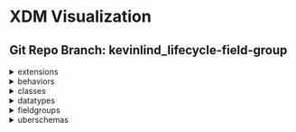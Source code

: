 # XDM Visualization
## Git Repo Branch: kevinlind_lifecycle-field-group
<details>
<summary>extensions</summary>
<ul>
<details>
<summary>adobe</summary>
<ul>
<details>
<summary>b2b</summary>
<ul>
<details>
<summary>bizible</summary>
<ul>
<li><a href="http://opensource.adobe.com/xdmVisualization/prod/kevinlind_lifecycle-field-group/adobe.b2b.bizible.bizible-account-details.html">bizible-account-details</a></li>
<li><a href="http://opensource.adobe.com/xdmVisualization/prod/kevinlind_lifecycle-field-group/adobe.b2b.bizible.bizible-opportunity-details.html">bizible-opportunity-details</a></li>
<li><a href="http://opensource.adobe.com/xdmVisualization/prod/kevinlind_lifecycle-field-group/adobe.b2b.bizible.bizible-person-details.html">bizible-person-details</a></li>
</ul>
</details>
<details>
<summary>marketo</summary>
<ul>
<li><a href="http://opensource.adobe.com/xdmVisualization/prod/kevinlind_lifecycle-field-group/adobe.b2b.marketo.marketo-web-url.html">marketo-web-url</a></li>
</ul>
</details>
</ul>
</details>
<details>
<summary>experience</summary>
<ul>
<li><a href="http://opensource.adobe.com/xdmVisualization/prod/kevinlind_lifecycle-field-group/adobe.experience.aam-experienceevent.html">aam-experienceevent</a></li>
<li><a href="http://opensource.adobe.com/xdmVisualization/prod/kevinlind_lifecycle-field-group/adobe.experience.adcloud-experienceevent.html">adcloud-experienceevent</a></li>
<li><a href="http://opensource.adobe.com/xdmVisualization/prod/kevinlind_lifecycle-field-group/adobe.experience.adcloud-profile.html">adcloud-profile</a></li>
<details>
<summary>adcloud</summary>
<ul>
<li><a href="http://opensource.adobe.com/xdmVisualization/prod/kevinlind_lifecycle-field-group/adobe.experience.adcloud.adcloudsegment.html">adcloudsegment</a></li>
<li><a href="http://opensource.adobe.com/xdmVisualization/prod/kevinlind_lifecycle-field-group/adobe.experience.adcloud.addeliverydetails.html">addeliverydetails</a></li>
<li><a href="http://opensource.adobe.com/xdmVisualization/prod/kevinlind_lifecycle-field-group/adobe.experience.adcloud.advertisement.html">advertisement</a></li>
<li><a href="http://opensource.adobe.com/xdmVisualization/prod/kevinlind_lifecycle-field-group/adobe.experience.adcloud.attributedconversionmodel.html">attributedconversionmodel</a></li>
<li><a href="http://opensource.adobe.com/xdmVisualization/prod/kevinlind_lifecycle-field-group/adobe.experience.adcloud.campaign.html">campaign</a></li>
<li><a href="http://opensource.adobe.com/xdmVisualization/prod/kevinlind_lifecycle-field-group/adobe.experience.adcloud.conversiondetails.html">conversiondetails</a></li>
<li><a href="http://opensource.adobe.com/xdmVisualization/prod/kevinlind_lifecycle-field-group/adobe.experience.adcloud.creative.html">creative</a></li>
<li><a href="http://opensource.adobe.com/xdmVisualization/prod/kevinlind_lifecycle-field-group/adobe.experience.adcloud.creative-event.html">creative-event</a></li>
<details>
<summary>dsp</summary>
<ul>
<li><a href="http://opensource.adobe.com/xdmVisualization/prod/kevinlind_lifecycle-field-group/adobe.experience.adcloud.dsp.account.html">account</a></li>
<li><a href="http://opensource.adobe.com/xdmVisualization/prod/kevinlind_lifecycle-field-group/adobe.experience.adcloud.dsp.advertisement.html">advertisement</a></li>
<li><a href="http://opensource.adobe.com/xdmVisualization/prod/kevinlind_lifecycle-field-group/adobe.experience.adcloud.dsp.advertiser.html">advertiser</a></li>
<li><a href="http://opensource.adobe.com/xdmVisualization/prod/kevinlind_lifecycle-field-group/adobe.experience.adcloud.dsp.campaign.html">campaign</a></li>
<li><a href="http://opensource.adobe.com/xdmVisualization/prod/kevinlind_lifecycle-field-group/adobe.experience.adcloud.dsp.package.html">package</a></li>
<li><a href="http://opensource.adobe.com/xdmVisualization/prod/kevinlind_lifecycle-field-group/adobe.experience.adcloud.dsp.placement.html">placement</a></li>
<li><a href="http://opensource.adobe.com/xdmVisualization/prod/kevinlind_lifecycle-field-group/adobe.experience.adcloud.dsp.promotedvideo.html">promotedvideo</a></li>
<li><a href="http://opensource.adobe.com/xdmVisualization/prod/kevinlind_lifecycle-field-group/adobe.experience.adcloud.dsp.site.html">site</a></li>
</ul>
</details>
<li><a href="http://opensource.adobe.com/xdmVisualization/prod/kevinlind_lifecycle-field-group/adobe.experience.adcloud.experienceevent-all.html">experienceevent-all</a></li>
<li><a href="http://opensource.adobe.com/xdmVisualization/prod/kevinlind_lifecycle-field-group/adobe.experience.adcloud.fees.html">fees</a></li>
<li><a href="http://opensource.adobe.com/xdmVisualization/prod/kevinlind_lifecycle-field-group/adobe.experience.adcloud.inventory.html">inventory</a></li>
<li><a href="http://opensource.adobe.com/xdmVisualization/prod/kevinlind_lifecycle-field-group/adobe.experience.adcloud.partnerdata.html">partnerdata</a></li>
<li><a href="http://opensource.adobe.com/xdmVisualization/prod/kevinlind_lifecycle-field-group/adobe.experience.adcloud.productdetails.html">productdetails</a></li>
<li><a href="http://opensource.adobe.com/xdmVisualization/prod/kevinlind_lifecycle-field-group/adobe.experience.adcloud.profile-all.html">profile-all</a></li>
<details>
<summary>searchads</summary>
<ul>
<li><a href="http://opensource.adobe.com/xdmVisualization/prod/kevinlind_lifecycle-field-group/adobe.experience.adcloud.searchads.account.html">account</a></li>
<li><a href="http://opensource.adobe.com/xdmVisualization/prod/kevinlind_lifecycle-field-group/adobe.experience.adcloud.searchads.adgroup.html">adgroup</a></li>
<li><a href="http://opensource.adobe.com/xdmVisualization/prod/kevinlind_lifecycle-field-group/adobe.experience.adcloud.searchads.aggregateperformancebyad.html">aggregateperformancebyad</a></li>
<li><a href="http://opensource.adobe.com/xdmVisualization/prod/kevinlind_lifecycle-field-group/adobe.experience.adcloud.searchads.aggregateperformancebyadbykeyword.html">aggregateperformancebyadbykeyword</a></li>
<li><a href="http://opensource.adobe.com/xdmVisualization/prod/kevinlind_lifecycle-field-group/adobe.experience.adcloud.searchads.aggregateperformancebykeyword.html">aggregateperformancebykeyword</a></li>
<li><a href="http://opensource.adobe.com/xdmVisualization/prod/kevinlind_lifecycle-field-group/adobe.experience.adcloud.searchads.campaign.html">campaign</a></li>
<li><a href="http://opensource.adobe.com/xdmVisualization/prod/kevinlind_lifecycle-field-group/adobe.experience.adcloud.searchads.platform.html">platform</a></li>
<li><a href="http://opensource.adobe.com/xdmVisualization/prod/kevinlind_lifecycle-field-group/adobe.experience.adcloud.searchads.portfolio.html">portfolio</a></li>
<li><a href="http://opensource.adobe.com/xdmVisualization/prod/kevinlind_lifecycle-field-group/adobe.experience.adcloud.searchads.transactionproperties.html">transactionproperties</a></li>
</ul>
</details>
<details>
<summary>searchadvertising</summary>
<ul>
<li><a href="http://opensource.adobe.com/xdmVisualization/prod/kevinlind_lifecycle-field-group/adobe.experience.adcloud.searchadvertising.account.html">account</a></li>
<li><a href="http://opensource.adobe.com/xdmVisualization/prod/kevinlind_lifecycle-field-group/adobe.experience.adcloud.searchadvertising.adgroup.html">adgroup</a></li>
<li><a href="http://opensource.adobe.com/xdmVisualization/prod/kevinlind_lifecycle-field-group/adobe.experience.adcloud.searchadvertising.aggregateperformancebyad.html">aggregateperformancebyad</a></li>
<li><a href="http://opensource.adobe.com/xdmVisualization/prod/kevinlind_lifecycle-field-group/adobe.experience.adcloud.searchadvertising.aggregateperformancebyadbykeyword.html">aggregateperformancebyadbykeyword</a></li>
<li><a href="http://opensource.adobe.com/xdmVisualization/prod/kevinlind_lifecycle-field-group/adobe.experience.adcloud.searchadvertising.aggregateperformancebykeyword.html">aggregateperformancebykeyword</a></li>
<li><a href="http://opensource.adobe.com/xdmVisualization/prod/kevinlind_lifecycle-field-group/adobe.experience.adcloud.searchadvertising.campaign.html">campaign</a></li>
<li><a href="http://opensource.adobe.com/xdmVisualization/prod/kevinlind_lifecycle-field-group/adobe.experience.adcloud.searchadvertising.portfolio.html">portfolio</a></li>
</ul>
</details>
<li><a href="http://opensource.adobe.com/xdmVisualization/prod/kevinlind_lifecycle-field-group/adobe.experience.adcloud.segment.html">segment</a></li>
<li><a href="http://opensource.adobe.com/xdmVisualization/prod/kevinlind_lifecycle-field-group/adobe.experience.adcloud.stitch.html">stitch</a></li>
<li><a href="http://opensource.adobe.com/xdmVisualization/prod/kevinlind_lifecycle-field-group/adobe.experience.adcloud.syncedremarketingaudience.html">syncedremarketingaudience</a></li>
</ul>
</details>
<li><a href="http://opensource.adobe.com/xdmVisualization/prod/kevinlind_lifecycle-field-group/adobe.experience.aep-mobile-lifecycle-details.html">aep-mobile-lifecycle-details</a></li>
<li><a href="http://opensource.adobe.com/xdmVisualization/prod/kevinlind_lifecycle-field-group/adobe.experience.aep-web-sdk-experienceevent.html">aep-web-sdk-experienceevent</a></li>
<li><a href="http://opensource.adobe.com/xdmVisualization/prod/kevinlind_lifecycle-field-group/adobe.experience.analytics-experienceevent.html">analytics-experienceevent</a></li>
<details>
<summary>analytics</summary>
<ul>
<li><a href="http://opensource.adobe.com/xdmVisualization/prod/kevinlind_lifecycle-field-group/adobe.experience.analytics.commerce.html">commerce</a></li>
<li><a href="http://opensource.adobe.com/xdmVisualization/prod/kevinlind_lifecycle-field-group/adobe.experience.analytics.evars.html">evars</a></li>
<li><a href="http://opensource.adobe.com/xdmVisualization/prod/kevinlind_lifecycle-field-group/adobe.experience.analytics.events.html">events</a></li>
<li><a href="http://opensource.adobe.com/xdmVisualization/prod/kevinlind_lifecycle-field-group/adobe.experience.analytics.experienceevent-all.html">experienceevent-all</a></li>
<li><a href="http://opensource.adobe.com/xdmVisualization/prod/kevinlind_lifecycle-field-group/adobe.experience.analytics.keyedlist.html">keyedlist</a></li>
<li><a href="http://opensource.adobe.com/xdmVisualization/prod/kevinlind_lifecycle-field-group/adobe.experience.analytics.keyvalue.html">keyvalue</a></li>
<li><a href="http://opensource.adobe.com/xdmVisualization/prod/kevinlind_lifecycle-field-group/adobe.experience.analytics.listdetails.html">listdetails</a></li>
<li><a href="http://opensource.adobe.com/xdmVisualization/prod/kevinlind_lifecycle-field-group/adobe.experience.analytics.productlistitem.html">productlistitem</a></li>
</ul>
</details>
<details>
<summary>audiencemanager</summary>
<ul>
<li><a href="http://opensource.adobe.com/xdmVisualization/prod/kevinlind_lifecycle-field-group/adobe.experience.audiencemanager.experienceevent-all.html">experienceevent-all</a></li>
<li><a href="http://opensource.adobe.com/xdmVisualization/prod/kevinlind_lifecycle-field-group/adobe.experience.audiencemanager.segmentdefinition.html">segmentdefinition</a></li>
<li><a href="http://opensource.adobe.com/xdmVisualization/prod/kevinlind_lifecycle-field-group/adobe.experience.audiencemanager.segmentfolder.html">segmentfolder</a></li>
</ul>
</details>
<li><a href="http://opensource.adobe.com/xdmVisualization/prod/kevinlind_lifecycle-field-group/adobe.experience.campaign-experienceevent.html">campaign-experienceevent</a></li>
<details>
<summary>campaign</summary>
<ul>
<li><a href="http://opensource.adobe.com/xdmVisualization/prod/kevinlind_lifecycle-field-group/adobe.experience.campaign.address.html">address</a></li>
<li><a href="http://opensource.adobe.com/xdmVisualization/prod/kevinlind_lifecycle-field-group/adobe.experience.campaign.experienceevent-all.html">experienceevent-all</a></li>
<li><a href="http://opensource.adobe.com/xdmVisualization/prod/kevinlind_lifecycle-field-group/adobe.experience.campaign.experienceevent-profile-owning-entities.html">experienceevent-profile-owning-entities</a></li>
<li><a href="http://opensource.adobe.com/xdmVisualization/prod/kevinlind_lifecycle-field-group/adobe.experience.campaign.experienceevent-profile-personal-details.html">experienceevent-profile-personal-details</a></li>
<li><a href="http://opensource.adobe.com/xdmVisualization/prod/kevinlind_lifecycle-field-group/adobe.experience.campaign.experienceevent-profile-preferences-details.html">experienceevent-profile-preferences-details</a></li>
<li><a href="http://opensource.adobe.com/xdmVisualization/prod/kevinlind_lifecycle-field-group/adobe.experience.campaign.experienceevent-profile-push-details.html">experienceevent-profile-push-details</a></li>
<li><a href="http://opensource.adobe.com/xdmVisualization/prod/kevinlind_lifecycle-field-group/adobe.experience.campaign.experienceevent-profile-segmentation.html">experienceevent-profile-segmentation</a></li>
<li><a href="http://opensource.adobe.com/xdmVisualization/prod/kevinlind_lifecycle-field-group/adobe.experience.campaign.experienceevent-profile-subscriptions.html">experienceevent-profile-subscriptions</a></li>
<li><a href="http://opensource.adobe.com/xdmVisualization/prod/kevinlind_lifecycle-field-group/adobe.experience.campaign.experienceevent-profile-test-profile.html">experienceevent-profile-test-profile</a></li>
<li><a href="http://opensource.adobe.com/xdmVisualization/prod/kevinlind_lifecycle-field-group/adobe.experience.campaign.experienceevent-profile-work-details.html">experienceevent-profile-work-details</a></li>
<li><a href="http://opensource.adobe.com/xdmVisualization/prod/kevinlind_lifecycle-field-group/adobe.experience.campaign.feedbackevent.html">feedbackevent</a></li>
<li><a href="http://opensource.adobe.com/xdmVisualization/prod/kevinlind_lifecycle-field-group/adobe.experience.campaign.journeyaifatigue.html">journeyaifatigue</a></li>
<li><a href="http://opensource.adobe.com/xdmVisualization/prod/kevinlind_lifecycle-field-group/adobe.experience.campaign.journeyaiscores.html">journeyaiscores</a></li>
<li><a href="http://opensource.adobe.com/xdmVisualization/prod/kevinlind_lifecycle-field-group/adobe.experience.campaign.mutationevent.html">mutationevent</a></li>
<li><a href="http://opensource.adobe.com/xdmVisualization/prod/kevinlind_lifecycle-field-group/adobe.experience.campaign.notificationsubscription.html">notificationsubscription</a></li>
<li><a href="http://opensource.adobe.com/xdmVisualization/prod/kevinlind_lifecycle-field-group/adobe.experience.campaign.notificationsubscriptiontarget.html">notificationsubscriptiontarget</a></li>
<li><a href="http://opensource.adobe.com/xdmVisualization/prod/kevinlind_lifecycle-field-group/adobe.experience.campaign.notificationunsubscriptiondetails.html">notificationunsubscriptiondetails</a></li>
<li><a href="http://opensource.adobe.com/xdmVisualization/prod/kevinlind_lifecycle-field-group/adobe.experience.campaign.offer-detail.html">offer-detail</a></li>
<li><a href="http://opensource.adobe.com/xdmVisualization/prod/kevinlind_lifecycle-field-group/adobe.experience.campaign.offer-proposition-detail.html">offer-proposition-detail</a></li>
<li><a href="http://opensource.adobe.com/xdmVisualization/prod/kevinlind_lifecycle-field-group/adobe.experience.campaign.offer-response-detail.html">offer-response-detail</a></li>
<details>
<summary>orchestration</summary>
<ul>
<li><a href="http://opensource.adobe.com/xdmVisualization/prod/kevinlind_lifecycle-field-group/adobe.experience.campaign.orchestration.eventid.html">eventid</a></li>
<li><a href="http://opensource.adobe.com/xdmVisualization/prod/kevinlind_lifecycle-field-group/adobe.experience.campaign.orchestration.experienceevent.html">experienceevent</a></li>
<li><a href="http://opensource.adobe.com/xdmVisualization/prod/kevinlind_lifecycle-field-group/adobe.experience.campaign.orchestration.orchestrationdetails.html">orchestrationdetails</a></li>
<li><a href="http://opensource.adobe.com/xdmVisualization/prod/kevinlind_lifecycle-field-group/adobe.experience.campaign.orchestration.reportingevent.html">reportingevent</a></li>
<li><a href="http://opensource.adobe.com/xdmVisualization/prod/kevinlind_lifecycle-field-group/adobe.experience.campaign.orchestration.reportingeventmetrics.html">reportingeventmetrics</a></li>
<li><a href="http://opensource.adobe.com/xdmVisualization/prod/kevinlind_lifecycle-field-group/adobe.experience.campaign.orchestration.reportingexternalevent.html">reportingexternalevent</a></li>
</ul>
</details>
<li><a href="http://opensource.adobe.com/xdmVisualization/prod/kevinlind_lifecycle-field-group/adobe.experience.campaign.profile-all.html">profile-all</a></li>
<li><a href="http://opensource.adobe.com/xdmVisualization/prod/kevinlind_lifecycle-field-group/adobe.experience.campaign.profile-snapshot.html">profile-snapshot</a></li>
</ul>
</details>
<li><a href="http://opensource.adobe.com/xdmVisualization/prod/kevinlind_lifecycle-field-group/adobe.experience.consumer-experienceevent.html">consumer-experienceevent</a></li>
<details>
<summary>customerJourneyManagement</summary>
<ul>
<li><a href="http://opensource.adobe.com/xdmVisualization/prod/kevinlind_lifecycle-field-group/adobe.experience.customerJourneyManagement.message-delivery-feedback.html">message-delivery-feedback</a></li>
<li><a href="http://opensource.adobe.com/xdmVisualization/prod/kevinlind_lifecycle-field-group/adobe.experience.customerJourneyManagement.message-interaction.html">message-interaction</a></li>
<li><a href="http://opensource.adobe.com/xdmVisualization/prod/kevinlind_lifecycle-field-group/adobe.experience.customerJourneyManagement.messageexecution.html">messageexecution</a></li>
<li><a href="http://opensource.adobe.com/xdmVisualization/prod/kevinlind_lifecycle-field-group/adobe.experience.customerJourneyManagement.messageprofile.html">messageprofile</a></li>
<li><a href="http://opensource.adobe.com/xdmVisualization/prod/kevinlind_lifecycle-field-group/adobe.experience.customerJourneyManagement.offers.html">offers</a></li>
<li><a href="http://opensource.adobe.com/xdmVisualization/prod/kevinlind_lifecycle-field-group/adobe.experience.customerJourneyManagement.processing-flow-timeline.html">processing-flow-timeline</a></li>
</ul>
</details>
<details>
<summary>decisioning</summary>
<ul>
<li><a href="http://opensource.adobe.com/xdmVisualization/prod/kevinlind_lifecycle-field-group/adobe.experience.decisioning.activity.html">activity</a></li>
<li><a href="http://opensource.adobe.com/xdmVisualization/prod/kevinlind_lifecycle-field-group/adobe.experience.decisioning.activity-detail.html">activity-detail</a></li>
<li><a href="http://opensource.adobe.com/xdmVisualization/prod/kevinlind_lifecycle-field-group/adobe.experience.decisioning.calendar-constraint-details.html">calendar-constraint-details</a></li>
<li><a href="http://opensource.adobe.com/xdmVisualization/prod/kevinlind_lifecycle-field-group/adobe.experience.decisioning.calendar-constraints.html">calendar-constraints</a></li>
<li><a href="http://opensource.adobe.com/xdmVisualization/prod/kevinlind_lifecycle-field-group/adobe.experience.decisioning.content-component-details.html">content-component-details</a></li>
<li><a href="http://opensource.adobe.com/xdmVisualization/prod/kevinlind_lifecycle-field-group/adobe.experience.decisioning.content-details.html">content-details</a></li>
<li><a href="http://opensource.adobe.com/xdmVisualization/prod/kevinlind_lifecycle-field-group/adobe.experience.decisioning.contents.html">contents</a></li>
<li><a href="http://opensource.adobe.com/xdmVisualization/prod/kevinlind_lifecycle-field-group/adobe.experience.decisioning.criteria.html">criteria</a></li>
<li><a href="http://opensource.adobe.com/xdmVisualization/prod/kevinlind_lifecycle-field-group/adobe.experience.decisioning.criterion-details.html">criterion-details</a></li>
<li><a href="http://opensource.adobe.com/xdmVisualization/prod/kevinlind_lifecycle-field-group/adobe.experience.decisioning.decisionevent.html">decisionevent</a></li>
<li><a href="http://opensource.adobe.com/xdmVisualization/prod/kevinlind_lifecycle-field-group/adobe.experience.decisioning.decisionevent-all.html">decisionevent-all</a></li>
<li><a href="http://opensource.adobe.com/xdmVisualization/prod/kevinlind_lifecycle-field-group/adobe.experience.decisioning.experienceevent-proposition-interaction.html">experienceevent-proposition-interaction</a></li>
<li><a href="http://opensource.adobe.com/xdmVisualization/prod/kevinlind_lifecycle-field-group/adobe.experience.decisioning.fallback-content-option.html">fallback-content-option</a></li>
<li><a href="http://opensource.adobe.com/xdmVisualization/prod/kevinlind_lifecycle-field-group/adobe.experience.decisioning.filter.html">filter</a></li>
<li><a href="http://opensource.adobe.com/xdmVisualization/prod/kevinlind_lifecycle-field-group/adobe.experience.decisioning.interaction-measurement-details.html">interaction-measurement-details</a></li>
<li><a href="http://opensource.adobe.com/xdmVisualization/prod/kevinlind_lifecycle-field-group/adobe.experience.decisioning.lifecycle-status.html">lifecycle-status</a></li>
<li><a href="http://opensource.adobe.com/xdmVisualization/prod/kevinlind_lifecycle-field-group/adobe.experience.decisioning.option.html">option</a></li>
<li><a href="http://opensource.adobe.com/xdmVisualization/prod/kevinlind_lifecycle-field-group/adobe.experience.decisioning.option-detail.html">option-detail</a></li>
<li><a href="http://opensource.adobe.com/xdmVisualization/prod/kevinlind_lifecycle-field-group/adobe.experience.decisioning.option-selection-details.html">option-selection-details</a></li>
<li><a href="http://opensource.adobe.com/xdmVisualization/prod/kevinlind_lifecycle-field-group/adobe.experience.decisioning.personalized-content-option.html">personalized-content-option</a></li>
<li><a href="http://opensource.adobe.com/xdmVisualization/prod/kevinlind_lifecycle-field-group/adobe.experience.decisioning.placement.html">placement</a></li>
<li><a href="http://opensource.adobe.com/xdmVisualization/prod/kevinlind_lifecycle-field-group/adobe.experience.decisioning.placement-detail.html">placement-detail</a></li>
<li><a href="http://opensource.adobe.com/xdmVisualization/prod/kevinlind_lifecycle-field-group/adobe.experience.decisioning.profile-constraint-details.html">profile-constraint-details</a></li>
<li><a href="http://opensource.adobe.com/xdmVisualization/prod/kevinlind_lifecycle-field-group/adobe.experience.decisioning.profile-constraints.html">profile-constraints</a></li>
<li><a href="http://opensource.adobe.com/xdmVisualization/prod/kevinlind_lifecycle-field-group/adobe.experience.decisioning.proposition.html">proposition</a></li>
<li><a href="http://opensource.adobe.com/xdmVisualization/prod/kevinlind_lifecycle-field-group/adobe.experience.decisioning.proposition-detail.html">proposition-detail</a></li>
<li><a href="http://opensource.adobe.com/xdmVisualization/prod/kevinlind_lifecycle-field-group/adobe.experience.decisioning.proposition-details.html">proposition-details</a></li>
<li><a href="http://opensource.adobe.com/xdmVisualization/prod/kevinlind_lifecycle-field-group/adobe.experience.decisioning.proposition-interaction-detail.html">proposition-interaction-detail</a></li>
<li><a href="http://opensource.adobe.com/xdmVisualization/prod/kevinlind_lifecycle-field-group/adobe.experience.decisioning.proposition-metric-profile.html">proposition-metric-profile</a></li>
<li><a href="http://opensource.adobe.com/xdmVisualization/prod/kevinlind_lifecycle-field-group/adobe.experience.decisioning.proposition-metric-total.html">proposition-metric-total</a></li>
<li><a href="http://opensource.adobe.com/xdmVisualization/prod/kevinlind_lifecycle-field-group/adobe.experience.decisioning.ranking.html">ranking</a></li>
<li><a href="http://opensource.adobe.com/xdmVisualization/prod/kevinlind_lifecycle-field-group/adobe.experience.decisioning.ranking-details.html">ranking-details</a></li>
<li><a href="http://opensource.adobe.com/xdmVisualization/prod/kevinlind_lifecycle-field-group/adobe.experience.decisioning.scope-details.html">scope-details</a></li>
<li><a href="http://opensource.adobe.com/xdmVisualization/prod/kevinlind_lifecycle-field-group/adobe.experience.decisioning.strategy-details.html">strategy-details</a></li>
<li><a href="http://opensource.adobe.com/xdmVisualization/prod/kevinlind_lifecycle-field-group/adobe.experience.decisioning.tag.html">tag</a></li>
<li><a href="http://opensource.adobe.com/xdmVisualization/prod/kevinlind_lifecycle-field-group/adobe.experience.decisioning.tags.html">tags</a></li>
</ul>
</details>
<li><a href="http://opensource.adobe.com/xdmVisualization/prod/kevinlind_lifecycle-field-group/adobe.experience.edge-autofilled-environment-details.html">edge-autofilled-environment-details</a></li>
<li><a href="http://opensource.adobe.com/xdmVisualization/prod/kevinlind_lifecycle-field-group/adobe.experience.experienceevent-edgeregion.html">experienceevent-edgeregion</a></li>
<li><a href="http://opensource.adobe.com/xdmVisualization/prod/kevinlind_lifecycle-field-group/adobe.experience.implementations.html">implementations</a></li>
<li><a href="http://opensource.adobe.com/xdmVisualization/prod/kevinlind_lifecycle-field-group/adobe.experience.implementations-ext.html">implementations-ext</a></li>
<details>
<summary>intelligentServices</summary>
<ul>
<li><a href="http://opensource.adobe.com/xdmVisualization/prod/kevinlind_lifecycle-field-group/adobe.experience.intelligentServices.b2b-person-ml-extension.html">b2b-person-ml-extension</a></li>
<li><a href="http://opensource.adobe.com/xdmVisualization/prod/kevinlind_lifecycle-field-group/adobe.experience.intelligentServices.profile-journeyai-engagementscores.html">profile-journeyai-engagementscores</a></li>
<li><a href="http://opensource.adobe.com/xdmVisualization/prod/kevinlind_lifecycle-field-group/adobe.experience.intelligentServices.profile-journeyai-sendtimeoptimization.html">profile-journeyai-sendtimeoptimization</a></li>
</ul>
</details>
<details>
<summary>journeyOrchestration</summary>
<ul>
<details>
<summary>stepEvents</summary>
<ul>
<li><a href="http://opensource.adobe.com/xdmVisualization/prod/kevinlind_lifecycle-field-group/adobe.experience.journeyOrchestration.stepEvents.journeyClass.html">journeyClass</a></li>
<li><a href="http://opensource.adobe.com/xdmVisualization/prod/kevinlind_lifecycle-field-group/adobe.experience.journeyOrchestration.stepEvents.journeyStepEventActionExecutionFieldsMixin.html">journeyStepEventActionExecutionFieldsMixin</a></li>
<li><a href="http://opensource.adobe.com/xdmVisualization/prod/kevinlind_lifecycle-field-group/adobe.experience.journeyOrchestration.stepEvents.journeyStepEventClass.html">journeyStepEventClass</a></li>
<li><a href="http://opensource.adobe.com/xdmVisualization/prod/kevinlind_lifecycle-field-group/adobe.experience.journeyOrchestration.stepEvents.journeyStepEventCommonFieldsMixin.html">journeyStepEventCommonFieldsMixin</a></li>
<li><a href="http://opensource.adobe.com/xdmVisualization/prod/kevinlind_lifecycle-field-group/adobe.experience.journeyOrchestration.stepEvents.journeyStepEventDataFetchFieldsMixin.html">journeyStepEventDataFetchFieldsMixin</a></li>
<li><a href="http://opensource.adobe.com/xdmVisualization/prod/kevinlind_lifecycle-field-group/adobe.experience.journeyOrchestration.stepEvents.journeyStepEventIdentityFieldsMixin.html">journeyStepEventIdentityFieldsMixin</a></li>
<li><a href="http://opensource.adobe.com/xdmVisualization/prod/kevinlind_lifecycle-field-group/adobe.experience.journeyOrchestration.stepEvents.journeyStepEventJourneyFieldsMixin.html">journeyStepEventJourneyFieldsMixin</a></li>
</ul>
</details>
</ul>
</details>
<li><a href="http://opensource.adobe.com/xdmVisualization/prod/kevinlind_lifecycle-field-group/adobe.experience.mobile-lifecycle-details-test.html">mobile-lifecycle-details-test</a></li>
<details>
<summary>offer-management</summary>
<ul>
<li><a href="http://opensource.adobe.com/xdmVisualization/prod/kevinlind_lifecycle-field-group/adobe.experience.offer-management.offer-activity-detail.html">offer-activity-detail</a></li>
<li><a href="http://opensource.adobe.com/xdmVisualization/prod/kevinlind_lifecycle-field-group/adobe.experience.offer-management.offer-detail.html">offer-detail</a></li>
<li><a href="http://opensource.adobe.com/xdmVisualization/prod/kevinlind_lifecycle-field-group/adobe.experience.offer-management.proposition-response-detail.html">proposition-response-detail</a></li>
</ul>
</details>
<li><a href="http://opensource.adobe.com/xdmVisualization/prod/kevinlind_lifecycle-field-group/adobe.experience.profile-edgeregion.html">profile-edgeregion</a></li>
<details>
<summary>profile</summary>
<ul>
<li><a href="http://opensource.adobe.com/xdmVisualization/prod/kevinlind_lifecycle-field-group/adobe.experience.profile.experienceevent-shared.html">experienceevent-shared</a></li>
<li><a href="http://opensource.adobe.com/xdmVisualization/prod/kevinlind_lifecycle-field-group/adobe.experience.profile.profile-all.html">profile-all</a></li>
</ul>
</details>
<li><a href="http://opensource.adobe.com/xdmVisualization/prod/kevinlind_lifecycle-field-group/adobe.experience.target-experienceevent.html">target-experienceevent</a></li>
<details>
<summary>target</summary>
<ul>
<details>
<summary>activity</summary>
<ul>
<details>
<summary>activityevent</summary>
<ul>
<li><a href="http://opensource.adobe.com/xdmVisualization/prod/kevinlind_lifecycle-field-group/adobe.experience.target.activity.activityevent.context.html">context</a></li>
<li><a href="http://opensource.adobe.com/xdmVisualization/prod/kevinlind_lifecycle-field-group/adobe.experience.target.activity.activityevent.optionevent.html">optionevent</a></li>
<li><a href="http://opensource.adobe.com/xdmVisualization/prod/kevinlind_lifecycle-field-group/adobe.experience.target.activity.activityevent.segmentevent.html">segmentevent</a></li>
</ul>
</details>
<li><a href="http://opensource.adobe.com/xdmVisualization/prod/kevinlind_lifecycle-field-group/adobe.experience.target.activity.preview.html">preview</a></li>
</ul>
</details>
<li><a href="http://opensource.adobe.com/xdmVisualization/prod/kevinlind_lifecycle-field-group/adobe.experience.target.experienceevent-all.html">experienceevent-all</a></li>
<li><a href="http://opensource.adobe.com/xdmVisualization/prod/kevinlind_lifecycle-field-group/adobe.experience.target.experienceevent-shared.html">experienceevent-shared</a></li>
</ul>
</details>
</ul>
</details>
</ul>
</details>
<details>
<summary>airship</summary>
<ul>
<li><a href="http://opensource.adobe.com/xdmVisualization/prod/kevinlind_lifecycle-field-group/airship.airship-event.html">airship-event</a></li>
</ul>
</details>
<details>
<summary>facebook</summary>
<ul>
<li><a href="http://opensource.adobe.com/xdmVisualization/prod/kevinlind_lifecycle-field-group/facebook.facebook-conversion-event.html">facebook-conversion-event</a></li>
</ul>
</details>
</ul>
</details>
<details>
<summary>behaviors</summary>
<ul>
<li><a href="http://opensource.adobe.com/xdmVisualization/prod/kevinlind_lifecycle-field-group/behaviors.record.html">record</a></li>
<li><a href="http://opensource.adobe.com/xdmVisualization/prod/kevinlind_lifecycle-field-group/behaviors.time-series.html">time-series</a></li>
</ul>
</details>
<details>
<summary>classes</summary>
<ul>
<li><a href="http://opensource.adobe.com/xdmVisualization/prod/kevinlind_lifecycle-field-group/classes.aircraft.html">aircraft</a></li>
<details>
<summary>b2b</summary>
<ul>
<li><a href="http://opensource.adobe.com/xdmVisualization/prod/kevinlind_lifecycle-field-group/classes.b2b.account.html">account</a></li>
<li><a href="http://opensource.adobe.com/xdmVisualization/prod/kevinlind_lifecycle-field-group/classes.b2b.account-person.html">account-person</a></li>
<li><a href="http://opensource.adobe.com/xdmVisualization/prod/kevinlind_lifecycle-field-group/classes.b2b.marketing-list.html">marketing-list</a></li>
<li><a href="http://opensource.adobe.com/xdmVisualization/prod/kevinlind_lifecycle-field-group/classes.b2b.marketing-list-member.html">marketing-list-member</a></li>
<li><a href="http://opensource.adobe.com/xdmVisualization/prod/kevinlind_lifecycle-field-group/classes.b2b.opportunity.html">opportunity</a></li>
<li><a href="http://opensource.adobe.com/xdmVisualization/prod/kevinlind_lifecycle-field-group/classes.b2b.opportunity-contact-role.html">opportunity-contact-role</a></li>
<li><a href="http://opensource.adobe.com/xdmVisualization/prod/kevinlind_lifecycle-field-group/classes.b2b.opportunity-person.html">opportunity-person</a></li>
</ul>
</details>
<li><a href="http://opensource.adobe.com/xdmVisualization/prod/kevinlind_lifecycle-field-group/classes.campaign.html">campaign</a></li>
<li><a href="http://opensource.adobe.com/xdmVisualization/prod/kevinlind_lifecycle-field-group/classes.campaign-member.html">campaign-member</a></li>
<li><a href="http://opensource.adobe.com/xdmVisualization/prod/kevinlind_lifecycle-field-group/classes.experienceevent.html">experienceevent</a></li>
<details>
<summary>fsi</summary>
<ul>
<li><a href="http://opensource.adobe.com/xdmVisualization/prod/kevinlind_lifecycle-field-group/classes.fsi.atm.html">atm</a></li>
<li><a href="http://opensource.adobe.com/xdmVisualization/prod/kevinlind_lifecycle-field-group/classes.fsi.branch.html">branch</a></li>
<li><a href="http://opensource.adobe.com/xdmVisualization/prod/kevinlind_lifecycle-field-group/classes.fsi.policy.html">policy</a></li>
</ul>
</details>
<li><a href="http://opensource.adobe.com/xdmVisualization/prod/kevinlind_lifecycle-field-group/classes.graphs.html">graphs</a></li>
<li><a href="http://opensource.adobe.com/xdmVisualization/prod/kevinlind_lifecycle-field-group/classes.loan.html">loan</a></li>
<li><a href="http://opensource.adobe.com/xdmVisualization/prod/kevinlind_lifecycle-field-group/classes.lodging-product.html">lodging-product</a></li>
<li><a href="http://opensource.adobe.com/xdmVisualization/prod/kevinlind_lifecycle-field-group/classes.product.html">product</a></li>
<li><a href="http://opensource.adobe.com/xdmVisualization/prod/kevinlind_lifecycle-field-group/classes.profile.html">profile</a></li>
<li><a href="http://opensource.adobe.com/xdmVisualization/prod/kevinlind_lifecycle-field-group/classes.promotion.html">promotion</a></li>
<li><a href="http://opensource.adobe.com/xdmVisualization/prod/kevinlind_lifecycle-field-group/classes.restaurant.html">restaurant</a></li>
<li><a href="http://opensource.adobe.com/xdmVisualization/prod/kevinlind_lifecycle-field-group/classes.segmentdefinition.html">segmentdefinition</a></li>
<li><a href="http://opensource.adobe.com/xdmVisualization/prod/kevinlind_lifecycle-field-group/classes.vehicle-product.html">vehicle-product</a></li>
</ul>
</details>
<details>
<summary>datatypes</summary>
<ul>
<li><a href="http://opensource.adobe.com/xdmVisualization/prod/kevinlind_lifecycle-field-group/datatypes.application.html">application</a></li>
<details>
<summary>auditing</summary>
<ul>
<li><a href="http://opensource.adobe.com/xdmVisualization/prod/kevinlind_lifecycle-field-group/datatypes.auditing.auditable.html">auditable</a></li>
<li><a href="http://opensource.adobe.com/xdmVisualization/prod/kevinlind_lifecycle-field-group/datatypes.auditing.external-source-system-audit.html">external-source-system-audit</a></li>
</ul>
</details>
<details>
<summary>b2b</summary>
<ul>
<li><a href="http://opensource.adobe.com/xdmVisualization/prod/kevinlind_lifecycle-field-group/datatypes.b2b.account-organization.html">account-organization</a></li>
<li><a href="http://opensource.adobe.com/xdmVisualization/prod/kevinlind_lifecycle-field-group/datatypes.b2b.b2b-source.html">b2b-source</a></li>
<li><a href="http://opensource.adobe.com/xdmVisualization/prod/kevinlind_lifecycle-field-group/datatypes.b2b.organization.html">organization</a></li>
<li><a href="http://opensource.adobe.com/xdmVisualization/prod/kevinlind_lifecycle-field-group/datatypes.b2b.orgunit.html">orgunit</a></li>
</ul>
</details>
<li><a href="http://opensource.adobe.com/xdmVisualization/prod/kevinlind_lifecycle-field-group/datatypes.browserdetails.html">browserdetails</a></li>
<details>
<summary>channels</summary>
<ul>
<li><a href="http://opensource.adobe.com/xdmVisualization/prod/kevinlind_lifecycle-field-group/datatypes.channels.application.html">application</a></li>
<li><a href="http://opensource.adobe.com/xdmVisualization/prod/kevinlind_lifecycle-field-group/datatypes.channels.channel.html">channel</a></li>
<li><a href="http://opensource.adobe.com/xdmVisualization/prod/kevinlind_lifecycle-field-group/datatypes.channels.phone.html">phone</a></li>
</ul>
</details>
<details>
<summary>consent</summary>
<ul>
<li><a href="http://opensource.adobe.com/xdmVisualization/prod/kevinlind_lifecycle-field-group/datatypes.consent.consent-field.html">consent-field</a></li>
<li><a href="http://opensource.adobe.com/xdmVisualization/prod/kevinlind_lifecycle-field-group/datatypes.consent.consent-preferences.html">consent-preferences</a></li>
<li><a href="http://opensource.adobe.com/xdmVisualization/prod/kevinlind_lifecycle-field-group/datatypes.consent.consentstring.html">consentstring</a></li>
<li><a href="http://opensource.adobe.com/xdmVisualization/prod/kevinlind_lifecycle-field-group/datatypes.consent.marketing-field-basic.html">marketing-field-basic</a></li>
<li><a href="http://opensource.adobe.com/xdmVisualization/prod/kevinlind_lifecycle-field-group/datatypes.consent.marketing-field-subscription.html">marketing-field-subscription</a></li>
<li><a href="http://opensource.adobe.com/xdmVisualization/prod/kevinlind_lifecycle-field-group/datatypes.consent.personalization-field.html">personalization-field</a></li>
</ul>
</details>
<li><a href="http://opensource.adobe.com/xdmVisualization/prod/kevinlind_lifecycle-field-group/datatypes.currency.html">currency</a></li>
<details>
<summary>data</summary>
<ul>
<li><a href="http://opensource.adobe.com/xdmVisualization/prod/kevinlind_lifecycle-field-group/datatypes.data.cart-abandons.html">cart-abandons</a></li>
<li><a href="http://opensource.adobe.com/xdmVisualization/prod/kevinlind_lifecycle-field-group/datatypes.data.datasource.html">datasource</a></li>
<li><a href="http://opensource.adobe.com/xdmVisualization/prod/kevinlind_lifecycle-field-group/datatypes.data.measure.html">measure</a></li>
<li><a href="http://opensource.adobe.com/xdmVisualization/prod/kevinlind_lifecycle-field-group/datatypes.data.metricdefinition.html">metricdefinition</a></li>
<li><a href="http://opensource.adobe.com/xdmVisualization/prod/kevinlind_lifecycle-field-group/datatypes.data.opens.html">opens</a></li>
<li><a href="http://opensource.adobe.com/xdmVisualization/prod/kevinlind_lifecycle-field-group/datatypes.data.order.html">order</a></li>
<li><a href="http://opensource.adobe.com/xdmVisualization/prod/kevinlind_lifecycle-field-group/datatypes.data.pageviews.html">pageviews</a></li>
<li><a href="http://opensource.adobe.com/xdmVisualization/prod/kevinlind_lifecycle-field-group/datatypes.data.paymentitem.html">paymentitem</a></li>
<li><a href="http://opensource.adobe.com/xdmVisualization/prod/kevinlind_lifecycle-field-group/datatypes.data.record-timeseries-events.html">record-timeseries-events</a></li>
</ul>
</details>
<details>
<summary>demographic</summary>
<ul>
<li><a href="http://opensource.adobe.com/xdmVisualization/prod/kevinlind_lifecycle-field-group/datatypes.demographic.address.html">address</a></li>
<li><a href="http://opensource.adobe.com/xdmVisualization/prod/kevinlind_lifecycle-field-group/datatypes.demographic.emailaddress.html">emailaddress</a></li>
<li><a href="http://opensource.adobe.com/xdmVisualization/prod/kevinlind_lifecycle-field-group/datatypes.demographic.geo.html">geo</a></li>
<li><a href="http://opensource.adobe.com/xdmVisualization/prod/kevinlind_lifecycle-field-group/datatypes.demographic.geounit.html">geounit</a></li>
<li><a href="http://opensource.adobe.com/xdmVisualization/prod/kevinlind_lifecycle-field-group/datatypes.demographic.phonenumber.html">phonenumber</a></li>
<li><a href="http://opensource.adobe.com/xdmVisualization/prod/kevinlind_lifecycle-field-group/datatypes.demographic.place.html">place</a></li>
</ul>
</details>
<details>
<summary>deprecated</summary>
<ul>
<li><a href="http://opensource.adobe.com/xdmVisualization/prod/kevinlind_lifecycle-field-group/datatypes.deprecated.bounces.html">bounces</a></li>
<li><a href="http://opensource.adobe.com/xdmVisualization/prod/kevinlind_lifecycle-field-group/datatypes.deprecated.checkouts.html">checkouts</a></li>
<li><a href="http://opensource.adobe.com/xdmVisualization/prod/kevinlind_lifecycle-field-group/datatypes.deprecated.impressions.html">impressions</a></li>
<li><a href="http://opensource.adobe.com/xdmVisualization/prod/kevinlind_lifecycle-field-group/datatypes.deprecated.linkclicks.html">linkclicks</a></li>
<li><a href="http://opensource.adobe.com/xdmVisualization/prod/kevinlind_lifecycle-field-group/datatypes.deprecated.mirror-pages.html">mirror-pages</a></li>
<li><a href="http://opensource.adobe.com/xdmVisualization/prod/kevinlind_lifecycle-field-group/datatypes.deprecated.non-deliverables.html">non-deliverables</a></li>
<li><a href="http://opensource.adobe.com/xdmVisualization/prod/kevinlind_lifecycle-field-group/datatypes.deprecated.not-sent.html">not-sent</a></li>
<li><a href="http://opensource.adobe.com/xdmVisualization/prod/kevinlind_lifecycle-field-group/datatypes.deprecated.poi-entries.html">poi-entries</a></li>
<li><a href="http://opensource.adobe.com/xdmVisualization/prod/kevinlind_lifecycle-field-group/datatypes.deprecated.poi-exits.html">poi-exits</a></li>
<li><a href="http://opensource.adobe.com/xdmVisualization/prod/kevinlind_lifecycle-field-group/datatypes.deprecated.product-list-adds.html">product-list-adds</a></li>
<li><a href="http://opensource.adobe.com/xdmVisualization/prod/kevinlind_lifecycle-field-group/datatypes.deprecated.product-list-opens.html">product-list-opens</a></li>
<li><a href="http://opensource.adobe.com/xdmVisualization/prod/kevinlind_lifecycle-field-group/datatypes.deprecated.product-list-removals.html">product-list-removals</a></li>
<li><a href="http://opensource.adobe.com/xdmVisualization/prod/kevinlind_lifecycle-field-group/datatypes.deprecated.product-list-reopens.html">product-list-reopens</a></li>
<li><a href="http://opensource.adobe.com/xdmVisualization/prod/kevinlind_lifecycle-field-group/datatypes.deprecated.product-list-views.html">product-list-views</a></li>
<li><a href="http://opensource.adobe.com/xdmVisualization/prod/kevinlind_lifecycle-field-group/datatypes.deprecated.product-views.html">product-views</a></li>
<li><a href="http://opensource.adobe.com/xdmVisualization/prod/kevinlind_lifecycle-field-group/datatypes.deprecated.purchases.html">purchases</a></li>
<li><a href="http://opensource.adobe.com/xdmVisualization/prod/kevinlind_lifecycle-field-group/datatypes.deprecated.save-for-laters.html">save-for-laters</a></li>
<li><a href="http://opensource.adobe.com/xdmVisualization/prod/kevinlind_lifecycle-field-group/datatypes.deprecated.sends.html">sends</a></li>
<li><a href="http://opensource.adobe.com/xdmVisualization/prod/kevinlind_lifecycle-field-group/datatypes.deprecated.unsubscriptions.html">unsubscriptions</a></li>
<li><a href="http://opensource.adobe.com/xdmVisualization/prod/kevinlind_lifecycle-field-group/datatypes.deprecated.user-complaints.html">user-complaints</a></li>
</ul>
</details>
<li><a href="http://opensource.adobe.com/xdmVisualization/prod/kevinlind_lifecycle-field-group/datatypes.device.html">device</a></li>
<li><a href="http://opensource.adobe.com/xdmVisualization/prod/kevinlind_lifecycle-field-group/datatypes.enduserids.html">enduserids</a></li>
<li><a href="http://opensource.adobe.com/xdmVisualization/prod/kevinlind_lifecycle-field-group/datatypes.environment.html">environment</a></li>
<details>
<summary>external</summary>
<ul>
<details>
<summary>id3</summary>
<ul>
<li><a href="http://opensource.adobe.com/xdmVisualization/prod/kevinlind_lifecycle-field-group/datatypes.external.id3.audio.html">audio</a></li>
</ul>
</details>
<details>
<summary>iptc</summary>
<ul>
<li><a href="http://opensource.adobe.com/xdmVisualization/prod/kevinlind_lifecycle-field-group/datatypes.external.iptc.creator.html">creator</a></li>
<li><a href="http://opensource.adobe.com/xdmVisualization/prod/kevinlind_lifecycle-field-group/datatypes.external.iptc.episode.html">episode</a></li>
<li><a href="http://opensource.adobe.com/xdmVisualization/prod/kevinlind_lifecycle-field-group/datatypes.external.iptc.rating.html">rating</a></li>
<li><a href="http://opensource.adobe.com/xdmVisualization/prod/kevinlind_lifecycle-field-group/datatypes.external.iptc.season.html">season</a></li>
<li><a href="http://opensource.adobe.com/xdmVisualization/prod/kevinlind_lifecycle-field-group/datatypes.external.iptc.series.html">series</a></li>
</ul>
</details>
<details>
<summary>schema</summary>
<ul>
<li><a href="http://opensource.adobe.com/xdmVisualization/prod/kevinlind_lifecycle-field-group/datatypes.external.schema.geocircle.html">geocircle</a></li>
<li><a href="http://opensource.adobe.com/xdmVisualization/prod/kevinlind_lifecycle-field-group/datatypes.external.schema.geocoordinates.html">geocoordinates</a></li>
<li><a href="http://opensource.adobe.com/xdmVisualization/prod/kevinlind_lifecycle-field-group/datatypes.external.schema.geoshape.html">geoshape</a></li>
</ul>
</details>
</ul>
</details>
<li><a href="http://opensource.adobe.com/xdmVisualization/prod/kevinlind_lifecycle-field-group/datatypes.identity.html">identity</a></li>
<li><a href="http://opensource.adobe.com/xdmVisualization/prod/kevinlind_lifecycle-field-group/datatypes.identityitem.html">identityitem</a></li>
<details>
<summary>industry-verticals</summary>
<ul>
<li><a href="http://opensource.adobe.com/xdmVisualization/prod/kevinlind_lifecycle-field-group/datatypes.industry-verticals.claim.html">claim</a></li>
<li><a href="http://opensource.adobe.com/xdmVisualization/prod/kevinlind_lifecycle-field-group/datatypes.industry-verticals.comparisons.html">comparisons</a></li>
<li><a href="http://opensource.adobe.com/xdmVisualization/prod/kevinlind_lifecycle-field-group/datatypes.industry-verticals.file-transfer.html">file-transfer</a></li>
<li><a href="http://opensource.adobe.com/xdmVisualization/prod/kevinlind_lifecycle-field-group/datatypes.industry-verticals.financial-account.html">financial-account</a></li>
<li><a href="http://opensource.adobe.com/xdmVisualization/prod/kevinlind_lifecycle-field-group/datatypes.industry-verticals.form-applications.html">form-applications</a></li>
<li><a href="http://opensource.adobe.com/xdmVisualization/prod/kevinlind_lifecycle-field-group/datatypes.industry-verticals.implementationdetails.html">implementationdetails</a></li>
<li><a href="http://opensource.adobe.com/xdmVisualization/prod/kevinlind_lifecycle-field-group/datatypes.industry-verticals.impressions.html">impressions</a></li>
<li><a href="http://opensource.adobe.com/xdmVisualization/prod/kevinlind_lifecycle-field-group/datatypes.industry-verticals.internal-site-search.html">internal-site-search</a></li>
<li><a href="http://opensource.adobe.com/xdmVisualization/prod/kevinlind_lifecycle-field-group/datatypes.industry-verticals.selfservice.html">selfservice</a></li>
<li><a href="http://opensource.adobe.com/xdmVisualization/prod/kevinlind_lifecycle-field-group/datatypes.industry-verticals.subscription.html">subscription</a></li>
<li><a href="http://opensource.adobe.com/xdmVisualization/prod/kevinlind_lifecycle-field-group/datatypes.industry-verticals.telecom-subscription.html">telecom-subscription</a></li>
<li><a href="http://opensource.adobe.com/xdmVisualization/prod/kevinlind_lifecycle-field-group/datatypes.industry-verticals.tool-usage.html">tool-usage</a></li>
<li><a href="http://opensource.adobe.com/xdmVisualization/prod/kevinlind_lifecycle-field-group/datatypes.industry-verticals.transaction.html">transaction</a></li>
</ul>
</details>
<details>
<summary>marketing</summary>
<ul>
<li><a href="http://opensource.adobe.com/xdmVisualization/prod/kevinlind_lifecycle-field-group/datatypes.marketing.advertising.html">advertising</a></li>
<li><a href="http://opensource.adobe.com/xdmVisualization/prod/kevinlind_lifecycle-field-group/datatypes.marketing.advertising-break.html">advertising-break</a></li>
<li><a href="http://opensource.adobe.com/xdmVisualization/prod/kevinlind_lifecycle-field-group/datatypes.marketing.commerce.html">commerce</a></li>
<li><a href="http://opensource.adobe.com/xdmVisualization/prod/kevinlind_lifecycle-field-group/datatypes.marketing.direct-marketing.html">direct-marketing</a></li>
<li><a href="http://opensource.adobe.com/xdmVisualization/prod/kevinlind_lifecycle-field-group/datatypes.marketing.directmarketing-address.html">directmarketing-address</a></li>
<li><a href="http://opensource.adobe.com/xdmVisualization/prod/kevinlind_lifecycle-field-group/datatypes.marketing.directmarketing-emailaddress.html">directmarketing-emailaddress</a></li>
<li><a href="http://opensource.adobe.com/xdmVisualization/prod/kevinlind_lifecycle-field-group/datatypes.marketing.directmarketing-phonenumber.html">directmarketing-phonenumber</a></li>
<li><a href="http://opensource.adobe.com/xdmVisualization/prod/kevinlind_lifecycle-field-group/datatypes.marketing.marketing.html">marketing</a></li>
</ul>
</details>
<li><a href="http://opensource.adobe.com/xdmVisualization/prod/kevinlind_lifecycle-field-group/datatypes.media.html">media</a></li>
<li><a href="http://opensource.adobe.com/xdmVisualization/prod/kevinlind_lifecycle-field-group/datatypes.namespace.html">namespace</a></li>
<li><a href="http://opensource.adobe.com/xdmVisualization/prod/kevinlind_lifecycle-field-group/datatypes.optinout-additional-details.html">optinout-additional-details</a></li>
<details>
<summary>person</summary>
<ul>
<li><a href="http://opensource.adobe.com/xdmVisualization/prod/kevinlind_lifecycle-field-group/datatypes.person.person.html">person</a></li>
<li><a href="http://opensource.adobe.com/xdmVisualization/prod/kevinlind_lifecycle-field-group/datatypes.person.person-name.html">person-name</a></li>
</ul>
</details>
<li><a href="http://opensource.adobe.com/xdmVisualization/prod/kevinlind_lifecycle-field-group/datatypes.placecontext.html">placecontext</a></li>
<li><a href="http://opensource.adobe.com/xdmVisualization/prod/kevinlind_lifecycle-field-group/datatypes.poi-detail.html">poi-detail</a></li>
<li><a href="http://opensource.adobe.com/xdmVisualization/prod/kevinlind_lifecycle-field-group/datatypes.product.html">product</a></li>
<li><a href="http://opensource.adobe.com/xdmVisualization/prod/kevinlind_lifecycle-field-group/datatypes.productlistitem.html">productlistitem</a></li>
<li><a href="http://opensource.adobe.com/xdmVisualization/prod/kevinlind_lifecycle-field-group/datatypes.profilestitch.html">profilestitch</a></li>
<li><a href="http://opensource.adobe.com/xdmVisualization/prod/kevinlind_lifecycle-field-group/datatypes.profilestitchidentity.html">profilestitchidentity</a></li>
<li><a href="http://opensource.adobe.com/xdmVisualization/prod/kevinlind_lifecycle-field-group/datatypes.pushnotificationtoken.html">pushnotificationtoken</a></li>
<li><a href="http://opensource.adobe.com/xdmVisualization/prod/kevinlind_lifecycle-field-group/datatypes.search.html">search</a></li>
<li><a href="http://opensource.adobe.com/xdmVisualization/prod/kevinlind_lifecycle-field-group/datatypes.segmentidentity.html">segmentidentity</a></li>
<li><a href="http://opensource.adobe.com/xdmVisualization/prod/kevinlind_lifecycle-field-group/datatypes.segmentmembership.html">segmentmembership</a></li>
<li><a href="http://opensource.adobe.com/xdmVisualization/prod/kevinlind_lifecycle-field-group/datatypes.segmentmembershipitem.html">segmentmembershipitem</a></li>
<li><a href="http://opensource.adobe.com/xdmVisualization/prod/kevinlind_lifecycle-field-group/datatypes.webinfo.html">webinfo</a></li>
</ul>
</details>
<details>
<summary>fieldgroups</summary>
<ul>
<details>
<summary>account</summary>
<ul>
<li><a href="http://opensource.adobe.com/xdmVisualization/prod/kevinlind_lifecycle-field-group/fieldgroups.account.account-details.html">account-details</a></li>
<li><a href="http://opensource.adobe.com/xdmVisualization/prod/kevinlind_lifecycle-field-group/fieldgroups.account.related-accounts.html">related-accounts</a></li>
</ul>
</details>
<details>
<summary>campaign-member</summary>
<ul>
<li><a href="http://opensource.adobe.com/xdmVisualization/prod/kevinlind_lifecycle-field-group/fieldgroups.campaign-member.campaign-member-details.html">campaign-member-details</a></li>
</ul>
</details>
<details>
<summary>campaign</summary>
<ul>
<li><a href="http://opensource.adobe.com/xdmVisualization/prod/kevinlind_lifecycle-field-group/fieldgroups.campaign.campaign-details.html">campaign-details</a></li>
</ul>
</details>
<details>
<summary>experience-event</summary>
<ul>
<details>
<summary>events</summary>
<ul>
<li><a href="http://opensource.adobe.com/xdmVisualization/prod/kevinlind_lifecycle-field-group/fieldgroups.experience-event.events.add-to-list.html">add-to-list</a></li>
<li><a href="http://opensource.adobe.com/xdmVisualization/prod/kevinlind_lifecycle-field-group/fieldgroups.experience-event.events.add-to-opportunity.html">add-to-opportunity</a></li>
<li><a href="http://opensource.adobe.com/xdmVisualization/prod/kevinlind_lifecycle-field-group/fieldgroups.experience-event.events.convert-lead.html">convert-lead</a></li>
<li><a href="http://opensource.adobe.com/xdmVisualization/prod/kevinlind_lifecycle-field-group/fieldgroups.experience-event.events.emailbounced.html">emailbounced</a></li>
<li><a href="http://opensource.adobe.com/xdmVisualization/prod/kevinlind_lifecycle-field-group/fieldgroups.experience-event.events.emailbouncedsoft.html">emailbouncedsoft</a></li>
<li><a href="http://opensource.adobe.com/xdmVisualization/prod/kevinlind_lifecycle-field-group/fieldgroups.experience-event.events.emailclicked.html">emailclicked</a></li>
<li><a href="http://opensource.adobe.com/xdmVisualization/prod/kevinlind_lifecycle-field-group/fieldgroups.experience-event.events.emaildelivered.html">emaildelivered</a></li>
<li><a href="http://opensource.adobe.com/xdmVisualization/prod/kevinlind_lifecycle-field-group/fieldgroups.experience-event.events.emailopened.html">emailopened</a></li>
<li><a href="http://opensource.adobe.com/xdmVisualization/prod/kevinlind_lifecycle-field-group/fieldgroups.experience-event.events.emailunsubscribed.html">emailunsubscribed</a></li>
<li><a href="http://opensource.adobe.com/xdmVisualization/prod/kevinlind_lifecycle-field-group/fieldgroups.experience-event.events.formfilledout.html">formfilledout</a></li>
<li><a href="http://opensource.adobe.com/xdmVisualization/prod/kevinlind_lifecycle-field-group/fieldgroups.experience-event.events.interesting-moment.html">interesting-moment</a></li>
<li><a href="http://opensource.adobe.com/xdmVisualization/prod/kevinlind_lifecycle-field-group/fieldgroups.experience-event.events.linkclicks.html">linkclicks</a></li>
<li><a href="http://opensource.adobe.com/xdmVisualization/prod/kevinlind_lifecycle-field-group/fieldgroups.experience-event.events.new-lead.html">new-lead</a></li>
<li><a href="http://opensource.adobe.com/xdmVisualization/prod/kevinlind_lifecycle-field-group/fieldgroups.experience-event.events.opportunityupdated.html">opportunityupdated</a></li>
<li><a href="http://opensource.adobe.com/xdmVisualization/prod/kevinlind_lifecycle-field-group/fieldgroups.experience-event.events.remove-from-list.html">remove-from-list</a></li>
<li><a href="http://opensource.adobe.com/xdmVisualization/prod/kevinlind_lifecycle-field-group/fieldgroups.experience-event.events.remove-from-opportunity.html">remove-from-opportunity</a></li>
<li><a href="http://opensource.adobe.com/xdmVisualization/prod/kevinlind_lifecycle-field-group/fieldgroups.experience-event.events.scorechanged.html">scorechanged</a></li>
<li><a href="http://opensource.adobe.com/xdmVisualization/prod/kevinlind_lifecycle-field-group/fieldgroups.experience-event.events.statusincampaignprogressionchanged.html">statusincampaignprogressionchanged</a></li>
<li><a href="http://opensource.adobe.com/xdmVisualization/prod/kevinlind_lifecycle-field-group/fieldgroups.experience-event.events.visit-webpage.html">visit-webpage</a></li>
</ul>
</details>
<li><a href="http://opensource.adobe.com/xdmVisualization/prod/kevinlind_lifecycle-field-group/fieldgroups.experience-event.experienceevent-advertising.html">experienceevent-advertising</a></li>
<li><a href="http://opensource.adobe.com/xdmVisualization/prod/kevinlind_lifecycle-field-group/fieldgroups.experience-event.experienceevent-application.html">experienceevent-application</a></li>
<li><a href="http://opensource.adobe.com/xdmVisualization/prod/kevinlind_lifecycle-field-group/fieldgroups.experience-event.experienceevent-card-actions.html">experienceevent-card-actions</a></li>
<li><a href="http://opensource.adobe.com/xdmVisualization/prod/kevinlind_lifecycle-field-group/fieldgroups.experience-event.experienceevent-channel.html">experienceevent-channel</a></li>
<li><a href="http://opensource.adobe.com/xdmVisualization/prod/kevinlind_lifecycle-field-group/fieldgroups.experience-event.experienceevent-commerce.html">experienceevent-commerce</a></li>
<li><a href="http://opensource.adobe.com/xdmVisualization/prod/kevinlind_lifecycle-field-group/fieldgroups.experience-event.experienceevent-consumer.html">experienceevent-consumer</a></li>
<li><a href="http://opensource.adobe.com/xdmVisualization/prod/kevinlind_lifecycle-field-group/fieldgroups.experience-event.experienceevent-directmarketing.html">experienceevent-directmarketing</a></li>
<li><a href="http://opensource.adobe.com/xdmVisualization/prod/kevinlind_lifecycle-field-group/fieldgroups.experience-event.experienceevent-enduserids.html">experienceevent-enduserids</a></li>
<li><a href="http://opensource.adobe.com/xdmVisualization/prod/kevinlind_lifecycle-field-group/fieldgroups.experience-event.experienceevent-environment-details.html">experienceevent-environment-details</a></li>
<li><a href="http://opensource.adobe.com/xdmVisualization/prod/kevinlind_lifecycle-field-group/fieldgroups.experience-event.experienceevent-file-download-details.html">experienceevent-file-download-details</a></li>
<li><a href="http://opensource.adobe.com/xdmVisualization/prod/kevinlind_lifecycle-field-group/fieldgroups.experience-event.experienceevent-file-upload-details.html">experienceevent-file-upload-details</a></li>
<li><a href="http://opensource.adobe.com/xdmVisualization/prod/kevinlind_lifecycle-field-group/fieldgroups.experience-event.experienceevent-implementation-details.html">experienceevent-implementation-details</a></li>
<li><a href="http://opensource.adobe.com/xdmVisualization/prod/kevinlind_lifecycle-field-group/fieldgroups.experience-event.experienceevent-inappmessage-tracking.html">experienceevent-inappmessage-tracking</a></li>
<li><a href="http://opensource.adobe.com/xdmVisualization/prod/kevinlind_lifecycle-field-group/fieldgroups.experience-event.experienceevent-knowledge-base-details.html">experienceevent-knowledge-base-details</a></li>
<li><a href="http://opensource.adobe.com/xdmVisualization/prod/kevinlind_lifecycle-field-group/fieldgroups.experience-event.experienceevent-marketing.html">experienceevent-marketing</a></li>
<li><a href="http://opensource.adobe.com/xdmVisualization/prod/kevinlind_lifecycle-field-group/fieldgroups.experience-event.experienceevent-media.html">experienceevent-media</a></li>
<li><a href="http://opensource.adobe.com/xdmVisualization/prod/kevinlind_lifecycle-field-group/fieldgroups.experience-event.experienceevent-offer-impression-details.html">experienceevent-offer-impression-details</a></li>
<li><a href="http://opensource.adobe.com/xdmVisualization/prod/kevinlind_lifecycle-field-group/fieldgroups.experience-event.experienceevent-privacy.html">experienceevent-privacy</a></li>
<li><a href="http://opensource.adobe.com/xdmVisualization/prod/kevinlind_lifecycle-field-group/fieldgroups.experience-event.experienceevent-profile-stitch.html">experienceevent-profile-stitch</a></li>
<li><a href="http://opensource.adobe.com/xdmVisualization/prod/kevinlind_lifecycle-field-group/fieldgroups.experience-event.experienceevent-pushtracking.html">experienceevent-pushtracking</a></li>
<li><a href="http://opensource.adobe.com/xdmVisualization/prod/kevinlind_lifecycle-field-group/fieldgroups.experience-event.experienceevent-quote-request-details.html">experienceevent-quote-request-details</a></li>
<li><a href="http://opensource.adobe.com/xdmVisualization/prod/kevinlind_lifecycle-field-group/fieldgroups.experience-event.experienceevent-search.html">experienceevent-search</a></li>
<li><a href="http://opensource.adobe.com/xdmVisualization/prod/kevinlind_lifecycle-field-group/fieldgroups.experience-event.experienceevent-segmentmembership.html">experienceevent-segmentmembership</a></li>
<li><a href="http://opensource.adobe.com/xdmVisualization/prod/kevinlind_lifecycle-field-group/fieldgroups.experience-event.experienceevent-service-payment-details.html">experienceevent-service-payment-details</a></li>
<li><a href="http://opensource.adobe.com/xdmVisualization/prod/kevinlind_lifecycle-field-group/fieldgroups.experience-event.experienceevent-social-network-usage-details.html">experienceevent-social-network-usage-details</a></li>
<li><a href="http://opensource.adobe.com/xdmVisualization/prod/kevinlind_lifecycle-field-group/fieldgroups.experience-event.experienceevent-support-site-search.html">experienceevent-support-site-search</a></li>
<li><a href="http://opensource.adobe.com/xdmVisualization/prod/kevinlind_lifecycle-field-group/fieldgroups.experience-event.experienceevent-survey-response-details.html">experienceevent-survey-response-details</a></li>
<li><a href="http://opensource.adobe.com/xdmVisualization/prod/kevinlind_lifecycle-field-group/fieldgroups.experience-event.experienceevent-technical-details.html">experienceevent-technical-details</a></li>
<li><a href="http://opensource.adobe.com/xdmVisualization/prod/kevinlind_lifecycle-field-group/fieldgroups.experience-event.experienceevent-user-login-details.html">experienceevent-user-login-details</a></li>
<li><a href="http://opensource.adobe.com/xdmVisualization/prod/kevinlind_lifecycle-field-group/fieldgroups.experience-event.experienceevent-web.html">experienceevent-web</a></li>
<details>
<summary>industry-verticals</summary>
<ul>
<li><a href="http://opensource.adobe.com/xdmVisualization/prod/kevinlind_lifecycle-field-group/fieldgroups.experience-event.industry-verticals.experienceevent-alert-impressions.html">experienceevent-alert-impressions</a></li>
<li><a href="http://opensource.adobe.com/xdmVisualization/prod/kevinlind_lifecycle-field-group/fieldgroups.experience-event.industry-verticals.experienceevent-balance-transfers.html">experienceevent-balance-transfers</a></li>
<li><a href="http://opensource.adobe.com/xdmVisualization/prod/kevinlind_lifecycle-field-group/fieldgroups.experience-event.industry-verticals.experienceevent-bill-pay-details.html">experienceevent-bill-pay-details</a></li>
<li><a href="http://opensource.adobe.com/xdmVisualization/prod/kevinlind_lifecycle-field-group/fieldgroups.experience-event.industry-verticals.experienceevent-card-application-details.html">experienceevent-card-application-details</a></li>
<li><a href="http://opensource.adobe.com/xdmVisualization/prod/kevinlind_lifecycle-field-group/fieldgroups.experience-event.industry-verticals.experienceevent-claim-details.html">experienceevent-claim-details</a></li>
<li><a href="http://opensource.adobe.com/xdmVisualization/prod/kevinlind_lifecycle-field-group/fieldgroups.experience-event.industry-verticals.experienceevent-contact-request-details.html">experienceevent-contact-request-details</a></li>
<li><a href="http://opensource.adobe.com/xdmVisualization/prod/kevinlind_lifecycle-field-group/fieldgroups.experience-event.industry-verticals.experienceevent-credit-limit-increase-details.html">experienceevent-credit-limit-increase-details</a></li>
<li><a href="http://opensource.adobe.com/xdmVisualization/prod/kevinlind_lifecycle-field-group/fieldgroups.experience-event.industry-verticals.experienceevent-deposit-details.html">experienceevent-deposit-details</a></li>
<li><a href="http://opensource.adobe.com/xdmVisualization/prod/kevinlind_lifecycle-field-group/fieldgroups.experience-event.industry-verticals.experienceevent-device-trade-in-details.html">experienceevent-device-trade-in-details</a></li>
<li><a href="http://opensource.adobe.com/xdmVisualization/prod/kevinlind_lifecycle-field-group/fieldgroups.experience-event.industry-verticals.experienceevent-dining-reservation.html">experienceevent-dining-reservation</a></li>
<li><a href="http://opensource.adobe.com/xdmVisualization/prod/kevinlind_lifecycle-field-group/fieldgroups.experience-event.industry-verticals.experienceevent-flight-reservation.html">experienceevent-flight-reservation</a></li>
<li><a href="http://opensource.adobe.com/xdmVisualization/prod/kevinlind_lifecycle-field-group/fieldgroups.experience-event.industry-verticals.experienceevent-insurance-claim-process.html">experienceevent-insurance-claim-process</a></li>
<li><a href="http://opensource.adobe.com/xdmVisualization/prod/kevinlind_lifecycle-field-group/fieldgroups.experience-event.industry-verticals.experienceevent-loan-application-details.html">experienceevent-loan-application-details</a></li>
<li><a href="http://opensource.adobe.com/xdmVisualization/prod/kevinlind_lifecycle-field-group/fieldgroups.experience-event.industry-verticals.experienceevent-lodging-reservation.html">experienceevent-lodging-reservation</a></li>
<li><a href="http://opensource.adobe.com/xdmVisualization/prod/kevinlind_lifecycle-field-group/fieldgroups.experience-event.industry-verticals.experienceevent-prescription-details.html">experienceevent-prescription-details</a></li>
<li><a href="http://opensource.adobe.com/xdmVisualization/prod/kevinlind_lifecycle-field-group/fieldgroups.experience-event.industry-verticals.experienceevent-reservation-details.html">experienceevent-reservation-details</a></li>
<li><a href="http://opensource.adobe.com/xdmVisualization/prod/kevinlind_lifecycle-field-group/fieldgroups.experience-event.industry-verticals.experienceevent-reservation-search.html">experienceevent-reservation-search</a></li>
<li><a href="http://opensource.adobe.com/xdmVisualization/prod/kevinlind_lifecycle-field-group/fieldgroups.experience-event.industry-verticals.experienceevent-upgrade-details.html">experienceevent-upgrade-details</a></li>
<li><a href="http://opensource.adobe.com/xdmVisualization/prod/kevinlind_lifecycle-field-group/fieldgroups.experience-event.industry-verticals.experienceevent-upsell-details.html">experienceevent-upsell-details</a></li>
<li><a href="http://opensource.adobe.com/xdmVisualization/prod/kevinlind_lifecycle-field-group/fieldgroups.experience-event.industry-verticals.experienceevent-vehicle-reservation.html">experienceevent-vehicle-reservation</a></li>
<li><a href="http://opensource.adobe.com/xdmVisualization/prod/kevinlind_lifecycle-field-group/fieldgroups.experience-event.industry-verticals.experienceevent-warranty-claim-process.html">experienceevent-warranty-claim-process</a></li>
</ul>
</details>
</ul>
</details>
<details>
<summary>graphs</summary>
<ul>
<li><a href="http://opensource.adobe.com/xdmVisualization/prod/kevinlind_lifecycle-field-group/fieldgroups.graphs.graph.html">graph</a></li>
<li><a href="http://opensource.adobe.com/xdmVisualization/prod/kevinlind_lifecycle-field-group/fieldgroups.graphs.graph-edge.html">graph-edge</a></li>
<li><a href="http://opensource.adobe.com/xdmVisualization/prod/kevinlind_lifecycle-field-group/fieldgroups.graphs.graph-node.html">graph-node</a></li>
</ul>
</details>
<details>
<summary>opportunity-contact-role</summary>
<ul>
<li><a href="http://opensource.adobe.com/xdmVisualization/prod/kevinlind_lifecycle-field-group/fieldgroups.opportunity-contact-role.opportunity-contact-role-details.html">opportunity-contact-role-details</a></li>
</ul>
</details>
<details>
<summary>opportunity</summary>
<ul>
<li><a href="http://opensource.adobe.com/xdmVisualization/prod/kevinlind_lifecycle-field-group/fieldgroups.opportunity.opportunity-details.html">opportunity-details</a></li>
</ul>
</details>
<details>
<summary>product</summary>
<ul>
<li><a href="http://opensource.adobe.com/xdmVisualization/prod/kevinlind_lifecycle-field-group/fieldgroups.product.product-catalog.html">product-catalog</a></li>
<li><a href="http://opensource.adobe.com/xdmVisualization/prod/kevinlind_lifecycle-field-group/fieldgroups.product.product-catalog-category.html">product-catalog-category</a></li>
<li><a href="http://opensource.adobe.com/xdmVisualization/prod/kevinlind_lifecycle-field-group/fieldgroups.product.product-category.html">product-category</a></li>
<li><a href="http://opensource.adobe.com/xdmVisualization/prod/kevinlind_lifecycle-field-group/fieldgroups.product.product-identifiers.html">product-identifiers</a></li>
<li><a href="http://opensource.adobe.com/xdmVisualization/prod/kevinlind_lifecycle-field-group/fieldgroups.product.product-measurement.html">product-measurement</a></li>
</ul>
</details>
<details>
<summary>profile</summary>
<ul>
<li><a href="http://opensource.adobe.com/xdmVisualization/prod/kevinlind_lifecycle-field-group/fieldgroups.profile.b2b-person-components.html">b2b-person-components</a></li>
<li><a href="http://opensource.adobe.com/xdmVisualization/prod/kevinlind_lifecycle-field-group/fieldgroups.profile.b2b-person-details.html">b2b-person-details</a></li>
<li><a href="http://opensource.adobe.com/xdmVisualization/prod/kevinlind_lifecycle-field-group/fieldgroups.profile.profile-consents.html">profile-consents</a></li>
<li><a href="http://opensource.adobe.com/xdmVisualization/prod/kevinlind_lifecycle-field-group/fieldgroups.profile.profile-directmarketing.html">profile-directmarketing</a></li>
<li><a href="http://opensource.adobe.com/xdmVisualization/prod/kevinlind_lifecycle-field-group/fieldgroups.profile.profile-loyalty-details.html">profile-loyalty-details</a></li>
<li><a href="http://opensource.adobe.com/xdmVisualization/prod/kevinlind_lifecycle-field-group/fieldgroups.profile.profile-other-work-details.html">profile-other-work-details</a></li>
<li><a href="http://opensource.adobe.com/xdmVisualization/prod/kevinlind_lifecycle-field-group/fieldgroups.profile.profile-owning-entities.html">profile-owning-entities</a></li>
<li><a href="http://opensource.adobe.com/xdmVisualization/prod/kevinlind_lifecycle-field-group/fieldgroups.profile.profile-person-details.html">profile-person-details</a></li>
<li><a href="http://opensource.adobe.com/xdmVisualization/prod/kevinlind_lifecycle-field-group/fieldgroups.profile.profile-person-details-v2.html">profile-person-details-v2</a></li>
<li><a href="http://opensource.adobe.com/xdmVisualization/prod/kevinlind_lifecycle-field-group/fieldgroups.profile.profile-personal-details.html">profile-personal-details</a></li>
<li><a href="http://opensource.adobe.com/xdmVisualization/prod/kevinlind_lifecycle-field-group/fieldgroups.profile.profile-personal-finance-details.html">profile-personal-finance-details</a></li>
<li><a href="http://opensource.adobe.com/xdmVisualization/prod/kevinlind_lifecycle-field-group/fieldgroups.profile.profile-personal-tax-profile-details.html">profile-personal-tax-profile-details</a></li>
<li><a href="http://opensource.adobe.com/xdmVisualization/prod/kevinlind_lifecycle-field-group/fieldgroups.profile.profile-phones.html">profile-phones</a></li>
<li><a href="http://opensource.adobe.com/xdmVisualization/prod/kevinlind_lifecycle-field-group/fieldgroups.profile.profile-preferences-details.html">profile-preferences-details</a></li>
<li><a href="http://opensource.adobe.com/xdmVisualization/prod/kevinlind_lifecycle-field-group/fieldgroups.profile.profile-privacy.html">profile-privacy</a></li>
<li><a href="http://opensource.adobe.com/xdmVisualization/prod/kevinlind_lifecycle-field-group/fieldgroups.profile.profile-push-notification-details.html">profile-push-notification-details</a></li>
<li><a href="http://opensource.adobe.com/xdmVisualization/prod/kevinlind_lifecycle-field-group/fieldgroups.profile.profile-segmentation.html">profile-segmentation</a></li>
<li><a href="http://opensource.adobe.com/xdmVisualization/prod/kevinlind_lifecycle-field-group/fieldgroups.profile.profile-subscriptions.html">profile-subscriptions</a></li>
<li><a href="http://opensource.adobe.com/xdmVisualization/prod/kevinlind_lifecycle-field-group/fieldgroups.profile.profile-telecom-subscription.html">profile-telecom-subscription</a></li>
<li><a href="http://opensource.adobe.com/xdmVisualization/prod/kevinlind_lifecycle-field-group/fieldgroups.profile.profile-test-profile.html">profile-test-profile</a></li>
<li><a href="http://opensource.adobe.com/xdmVisualization/prod/kevinlind_lifecycle-field-group/fieldgroups.profile.profile-travel-preferences.html">profile-travel-preferences</a></li>
<li><a href="http://opensource.adobe.com/xdmVisualization/prod/kevinlind_lifecycle-field-group/fieldgroups.profile.profile-user-account-details.html">profile-user-account-details</a></li>
<li><a href="http://opensource.adobe.com/xdmVisualization/prod/kevinlind_lifecycle-field-group/fieldgroups.profile.profile-work-details.html">profile-work-details</a></li>
</ul>
</details>
<details>
<summary>segment-definition</summary>
<ul>
<li><a href="http://opensource.adobe.com/xdmVisualization/prod/kevinlind_lifecycle-field-group/fieldgroups.segment-definition.segmentdefinition-expression.html">segmentdefinition-expression</a></li>
</ul>
</details>
<details>
<summary>shared</summary>
<ul>
<li><a href="http://opensource.adobe.com/xdmVisualization/prod/kevinlind_lifecycle-field-group/fieldgroups.shared.external-source-system-audit-details.html">external-source-system-audit-details</a></li>
<li><a href="http://opensource.adobe.com/xdmVisualization/prod/kevinlind_lifecycle-field-group/fieldgroups.shared.identitymap.html">identitymap</a></li>
<li><a href="http://opensource.adobe.com/xdmVisualization/prod/kevinlind_lifecycle-field-group/fieldgroups.shared.person-identifier.html">person-identifier</a></li>
</ul>
</details>
</ul>
</details>
<details>
<summary>uberschemas</summary>
<ul>
<li><a href="http://opensource.adobe.com/xdmVisualization/prod/kevinlind_lifecycle-field-group/uberschemas.account-generated.html">account-generated</a></li>
<li><a href="http://opensource.adobe.com/xdmVisualization/prod/kevinlind_lifecycle-field-group/uberschemas.account-person-generated.html">account-person-generated</a></li>
<details>
<summary>automotive</summary>
<ul>
<li><a href="http://opensource.adobe.com/xdmVisualization/prod/kevinlind_lifecycle-field-group/uberschemas.automotive.experienceevent-generated-automotive.html">experienceevent-generated-automotive</a></li>
<li><a href="http://opensource.adobe.com/xdmVisualization/prod/kevinlind_lifecycle-field-group/uberschemas.automotive.profile-generated-automotive.html">profile-generated-automotive</a></li>
</ul>
</details>
<li><a href="http://opensource.adobe.com/xdmVisualization/prod/kevinlind_lifecycle-field-group/uberschemas.campaign-generated.html">campaign-generated</a></li>
<li><a href="http://opensource.adobe.com/xdmVisualization/prod/kevinlind_lifecycle-field-group/uberschemas.campaign-member-generated.html">campaign-member-generated</a></li>
<details>
<summary>education</summary>
<ul>
<li><a href="http://opensource.adobe.com/xdmVisualization/prod/kevinlind_lifecycle-field-group/uberschemas.education.experienceevent-generated-education.html">experienceevent-generated-education</a></li>
<li><a href="http://opensource.adobe.com/xdmVisualization/prod/kevinlind_lifecycle-field-group/uberschemas.education.profile-generated-education.html">profile-generated-education</a></li>
</ul>
</details>
<li><a href="http://opensource.adobe.com/xdmVisualization/prod/kevinlind_lifecycle-field-group/uberschemas.experienceevent-generated.html">experienceevent-generated</a></li>
<details>
<summary>financial_services</summary>
<ul>
<li><a href="http://opensource.adobe.com/xdmVisualization/prod/kevinlind_lifecycle-field-group/uberschemas.financial_services.experienceevent-generated-financial_services.html">experienceevent-generated-financial_services</a></li>
<li><a href="http://opensource.adobe.com/xdmVisualization/prod/kevinlind_lifecycle-field-group/uberschemas.financial_services.profile-generated-financial_services.html">profile-generated-financial_services</a></li>
</ul>
</details>
<li><a href="http://opensource.adobe.com/xdmVisualization/prod/kevinlind_lifecycle-field-group/uberschemas.graphs-generated.html">graphs-generated</a></li>
<details>
<summary>health_and_life_sciences</summary>
<ul>
<li><a href="http://opensource.adobe.com/xdmVisualization/prod/kevinlind_lifecycle-field-group/uberschemas.health_and_life_sciences.experienceevent-generated-health_and_life_sciences.html">experienceevent-generated-health_and_life_sciences</a></li>
<li><a href="http://opensource.adobe.com/xdmVisualization/prod/kevinlind_lifecycle-field-group/uberschemas.health_and_life_sciences.profile-generated-health_and_life_sciences.html">profile-generated-health_and_life_sciences</a></li>
</ul>
</details>
<details>
<summary>high_tech</summary>
<ul>
<li><a href="http://opensource.adobe.com/xdmVisualization/prod/kevinlind_lifecycle-field-group/uberschemas.high_tech.experienceevent-generated-high_tech.html">experienceevent-generated-high_tech</a></li>
<li><a href="http://opensource.adobe.com/xdmVisualization/prod/kevinlind_lifecycle-field-group/uberschemas.high_tech.profile-generated-high_tech.html">profile-generated-high_tech</a></li>
</ul>
</details>
<details>
<summary>manufacturing</summary>
<ul>
<li><a href="http://opensource.adobe.com/xdmVisualization/prod/kevinlind_lifecycle-field-group/uberschemas.manufacturing.experienceevent-generated-manufacturing.html">experienceevent-generated-manufacturing</a></li>
<li><a href="http://opensource.adobe.com/xdmVisualization/prod/kevinlind_lifecycle-field-group/uberschemas.manufacturing.profile-generated-manufacturing.html">profile-generated-manufacturing</a></li>
</ul>
</details>
<li><a href="http://opensource.adobe.com/xdmVisualization/prod/kevinlind_lifecycle-field-group/uberschemas.marketing-list-generated.html">marketing-list-generated</a></li>
<li><a href="http://opensource.adobe.com/xdmVisualization/prod/kevinlind_lifecycle-field-group/uberschemas.marketing-list-member-generated.html">marketing-list-member-generated</a></li>
<details>
<summary>media_and_entertainment</summary>
<ul>
<li><a href="http://opensource.adobe.com/xdmVisualization/prod/kevinlind_lifecycle-field-group/uberschemas.media_and_entertainment.experienceevent-generated-media_and_entertainment.html">experienceevent-generated-media_and_entertainment</a></li>
<li><a href="http://opensource.adobe.com/xdmVisualization/prod/kevinlind_lifecycle-field-group/uberschemas.media_and_entertainment.profile-generated-media_and_entertainment.html">profile-generated-media_and_entertainment</a></li>
</ul>
</details>
<li><a href="http://opensource.adobe.com/xdmVisualization/prod/kevinlind_lifecycle-field-group/uberschemas.opportunity-contact-role-generated.html">opportunity-contact-role-generated</a></li>
<li><a href="http://opensource.adobe.com/xdmVisualization/prod/kevinlind_lifecycle-field-group/uberschemas.opportunity-generated.html">opportunity-generated</a></li>
<li><a href="http://opensource.adobe.com/xdmVisualization/prod/kevinlind_lifecycle-field-group/uberschemas.opportunity-person-generated.html">opportunity-person-generated</a></li>
<li><a href="http://opensource.adobe.com/xdmVisualization/prod/kevinlind_lifecycle-field-group/uberschemas.product-generated.html">product-generated</a></li>
<li><a href="http://opensource.adobe.com/xdmVisualization/prod/kevinlind_lifecycle-field-group/uberschemas.profile-generated.html">profile-generated</a></li>
<details>
<summary>public_sector</summary>
<ul>
<li><a href="http://opensource.adobe.com/xdmVisualization/prod/kevinlind_lifecycle-field-group/uberschemas.public_sector.experienceevent-generated-public_sector.html">experienceevent-generated-public_sector</a></li>
<li><a href="http://opensource.adobe.com/xdmVisualization/prod/kevinlind_lifecycle-field-group/uberschemas.public_sector.profile-generated-public_sector.html">profile-generated-public_sector</a></li>
</ul>
</details>
<details>
<summary>retail</summary>
<ul>
<li><a href="http://opensource.adobe.com/xdmVisualization/prod/kevinlind_lifecycle-field-group/uberschemas.retail.experienceevent-generated-retail.html">experienceevent-generated-retail</a></li>
<li><a href="http://opensource.adobe.com/xdmVisualization/prod/kevinlind_lifecycle-field-group/uberschemas.retail.profile-generated-retail.html">profile-generated-retail</a></li>
</ul>
</details>
<li><a href="http://opensource.adobe.com/xdmVisualization/prod/kevinlind_lifecycle-field-group/uberschemas.segmentdefinition-generated.html">segmentdefinition-generated</a></li>
<details>
<summary>telecom</summary>
<ul>
<li><a href="http://opensource.adobe.com/xdmVisualization/prod/kevinlind_lifecycle-field-group/uberschemas.telecom.experienceevent-generated-telecom.html">experienceevent-generated-telecom</a></li>
<li><a href="http://opensource.adobe.com/xdmVisualization/prod/kevinlind_lifecycle-field-group/uberschemas.telecom.profile-generated-telecom.html">profile-generated-telecom</a></li>
</ul>
</details>
<details>
<summary>travel_and_hospitality</summary>
<ul>
<li><a href="http://opensource.adobe.com/xdmVisualization/prod/kevinlind_lifecycle-field-group/uberschemas.travel_and_hospitality.experienceevent-generated-travel_and_hospitality.html">experienceevent-generated-travel_and_hospitality</a></li>
<li><a href="http://opensource.adobe.com/xdmVisualization/prod/kevinlind_lifecycle-field-group/uberschemas.travel_and_hospitality.profile-generated-travel_and_hospitality.html">profile-generated-travel_and_hospitality</a></li>
</ul>
</details>
</ul>
</details>
